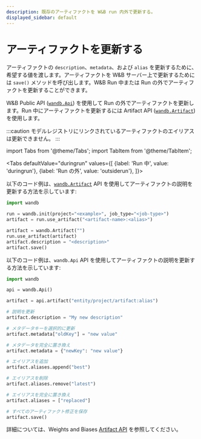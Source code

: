 ```yaml
---
description: 既存のアーティファクトを W&B run 内外で更新する。
displayed_sidebar: default
---
```



# アーティファクトを更新する

<head>
  <title>アーティファクトを更新する</title>
</head>

アーティファクトの `description`、`metadata`、および `alias` を更新するために、希望する値を渡します。アーティファクトを W&B サーバー上で更新するためには `save()` メソッドを呼び出します。W&B Run 中または Run の外でアーティファクトを更新することができます。

W&B Public API ([`wandb.Api`](../../ref/python/public-api/api.md)) を使用して Run の外でアーティファクトを更新します。Run 中にアーティファクトを更新するには Artifact API ([`wandb.Artifact`](../../ref/python/artifact.md)) を使用します。

:::caution
モデルレジストリにリンクされているアーティファクトのエイリアスは更新できません。
:::

import Tabs from '@theme/Tabs';
import TabItem from '@theme/TabItem';

<Tabs
  defaultValue="duringrun"
  values={[
    {label: 'Run 中', value: 'duringrun'},
    {label: 'Run の外', value: 'outsiderun'},
  ]}>
  <TabItem value="duringrun">

以下のコード例は、[`wandb.Artifact`](../../ref/python/artifact.md) API を使用してアーティファクトの説明を更新する方法を示しています:

```python
import wandb

run = wandb.init(project="<example>", job_type="<job-type>")
artifact = run.use_artifact("<artifact-name>:<alias>")

artifact = wandb.Artifact("")
run.use_artifact(artifact)
artifact.description = "<description>"
artifact.save()
```
  </TabItem>
  <TabItem value="outsiderun">

以下のコード例は、`wandb.Api` API を使用してアーティファクトの説明を更新する方法を示しています:

```python
import wandb

api = wandb.Api()

artifact = api.artifact("entity/project/artifact:alias")

# 説明を更新
artifact.description = "My new description"

# メタデータキーを選択的に更新
artifact.metadata["oldKey"] = "new value"

# メタデータを完全に置き換え
artifact.metadata = {"newKey": "new value"}

# エイリアスを追加
artifact.aliases.append("best")

# エイリアスを削除
artifact.aliases.remove("latest")

# エイリアスを完全に置き換え
artifact.aliases = ["replaced"]

# すべてのアーティファクト修正を保存
artifact.save()
```

詳細については、Weights and Biases [Artifact API](../../ref/python/artifact.md) を参照してください。
  </TabItem>
</Tabs>